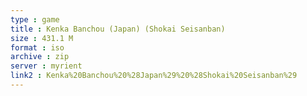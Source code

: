 ```yaml
---
type : game
title : Kenka Banchou (Japan) (Shokai Seisanban)
size : 431.1 M
format : iso
archive : zip
server : myrient
link2 : Kenka%20Banchou%20%28Japan%29%20%28Shokai%20Seisanban%29
---
```

